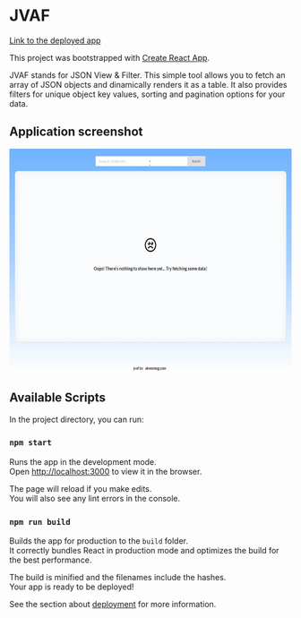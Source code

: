 # JVAF

[Link to the deployed app](https://jvaf.netlify.app/)

This project was bootstrapped with [Create React App](https://github.com/facebook/create-react-app).

JVAF stands for JSON View & Filter. This simple tool allows you to fetch an array of JSON objects and dinamically renders it as a table. It also provides filters for unique object key values, sorting and pagination options for your data.

## Application screenshot

<p align="center">
  <img height="400" width="auto" src="./application.gif">
</p>

## Available Scripts

In the project directory, you can run:

### `npm start`

Runs the app in the development mode.<br />
Open [http://localhost:3000](http://localhost:3000) to view it in the browser.

The page will reload if you make edits.<br />
You will also see any lint errors in the console.

### `npm run build`

Builds the app for production to the `build` folder.<br />
It correctly bundles React in production mode and optimizes the build for the best performance.

The build is minified and the filenames include the hashes.<br />
Your app is ready to be deployed!

See the section about [deployment](https://facebook.github.io/create-react-app/docs/deployment) for more information.
